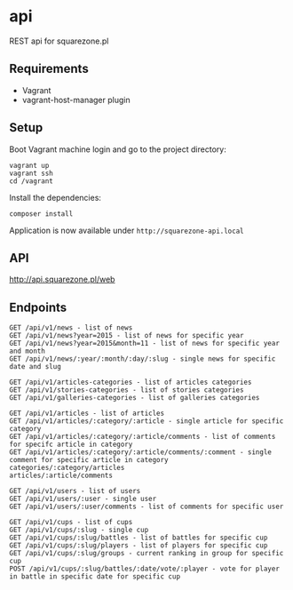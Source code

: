 # api
REST api for squarezone.pl

## Requirements

* Vagrant
* vagrant-host-manager plugin

## Setup

Boot Vagrant machine login and go to the project directory:

```
vagrant up
vagrant ssh
cd /vagrant
```

Install the dependencies:
```
composer install
```

Application is now available under ```http://squarezone-api.local```

## API

http://api.squarezone.pl/web


## Endpoints

	GET /api/v1/news - list of news
	GET /api/v1/news?year=2015 - list of news for specific year
	GET /api/v1/news?year=2015&month=11 - list of news for specific year and month
	GET /api/v1/news/:year/:month/:day/:slug - single news for specific date and slug

	GET /api/v1/articles-categories - list of articles categories
	GET /api/v1/stories-categories - list of stories categories
	GET /api/v1/galleries-categories - list of galleries categories

	GET /api/v1/articles - list of articles
	GET /api/v1/articles/:category/:article - single article for specific category
	GET /api/v1/articles/:category/:article/comments - list of comments for specifc article in category
	GET /api/v1/articles/:category/:article/comments/:comment - single comment for specific article in category
	categories/:category/articles
	articles/:article/comments

	GET /api/v1/users - list of users
	GET /api/v1/users/:user - single user
	GET /api/v1/users/:user/comments - list of comments for specific user

	GET /api/v1/cups - list of cups
	GET /api/v1/cups/:slug - single cup
	GET /api/v1/cups/:slug/battles - list of battles for specific cup
	GET /api/v1/cups/:slug/players - list of players for specific cup 
	GET /api/v1/cups/:slug/groups - current ranking in group for specific cup
	POST /api/v1/cups/:slug/battles/:date/vote/:player - vote for player in battle in specific date for specific cup

## 
